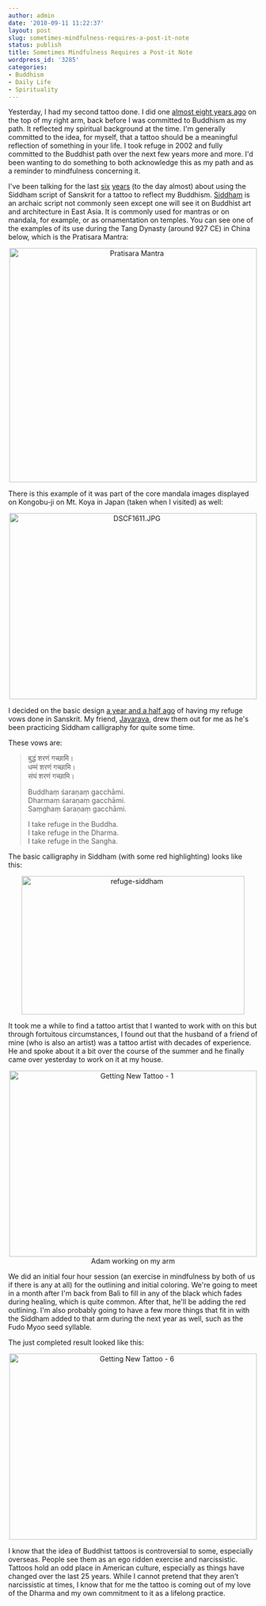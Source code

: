 ```yaml
---
author: admin
date: '2010-09-11 11:22:37'
layout: post
slug: sometimes-mindfulness-requires-a-post-it-note
status: publish
title: Sometimes Mindfulness Requires a Post-it Note
wordpress_id: '3285'
categories:
- Buddhism
- Daily Life
- Spirituality
---
```

Yesterday, I had my second tattoo done. I did one <a href="http://www.openbuddha.com/2002/10/30/tattoo/">almost eight years ago</a> on the top of my right arm, back before I was committed to Buddhism as my path. It reflected my spiritual background at the time. I'm generally committed to the idea, for myself, that a tattoo should be a meaningful reflection of something in your life. I took refuge in 2002 and fully committed to the Buddhist path over the next few years more and more. I'd been wanting to do something to both acknowledge this as my path and as a reminder to mindfulness concerning it.

I've been talking for the last <a href="http://www.openbuddha.com/2004/09/08/siddham-tattoo/">six</a> <a href="http://www.openbuddha.com/2004/09/09/more-tattoos/">years</a> (to the day almost) about using the Siddham script of Sanskrit for a tattoo to reflect my Buddhism. <a href="http://en.wikipedia.org/wiki/Siddha%E1%B9%83_script">Siddham</a> is an archaic script not commonly seen except one will see it on Buddhist art and architecture in East Asia. It is commonly used for mantras or on mandala, for example, or as ornamentation on temples. You can see one of the examples of its use during the Tang Dynasty (around 927 CE) in China below, which is the Pratisara Mantra:

<p style="text-align: center"><a href="http://www.flickr.com/photos/albill/4979661489/" title="Pratisara Mantra by albill, on Flickr"><img src="http://farm5.static.flickr.com/4091/4979661489_7d59e30791.jpg" width="500" height="472" alt="Pratisara Mantra" /></a></p>

There is this example of it was part of the core mandala images displayed on Kongobu-ji on Mt. Koya in Japan (taken when I visited) as well:

<p style="text-align: center"><a href="http://www.flickr.com/photos/albill/1495322734/" title="DSCF1611.JPG by albill, on Flickr"><img src="http://farm3.static.flickr.com/2228/1495322734_deae6f07d4.jpg" width="500" height="375" alt="DSCF1611.JPG" /></a></p>

I decided on the basic design <a href="http://www.openbuddha.com/2009/02/07/new-buddhist-tattoo-work/">a year and a half ago</a> of having my refuge vows done in Sanskrit. My friend, <a href="http://visiblemantra.org/">Jayarava</a>, drew them out for me as he's been practicing Siddham calligraphy for quite some time. 

These vows are:
<blockquote>बुद्धं शरणं गच्छामि।<br>
धम्मं शरणं गच्छामि।<br>
संघं शरणं गच्छामि।

Buddhaṃ śaraṇaṃ gacchāmi.<br>
Dharmaṃ śaraṇaṃ gacchāmi.<br>
Saṃghaṃ śaraṇaṃ gacchāmi.

I take refuge in the Buddha.<br>
I take refuge in the Dharma.<br>
I take refuge in the Sangha.</blockquote>

The basic calligraphy in Siddham (with some red highlighting) looks like this:

<p style="text-align: center"><a href="http://www.flickr.com/photos/albill/3262451972/" title="refuge-siddham by albill, on Flickr"><img src="http://farm4.static.flickr.com/3389/3262451972_4103906650.jpg" width="450" height="279" alt="refuge-siddham" /></a></p>

It took me a while to find a tattoo artist that I wanted to work with on this but through fortuitous circumstances, I found out that the husband of a friend of mine (who is also an artist) was a tattoo artist with decades of experience. He and spoke about it a bit over the course of the summer and he finally came over yesterday to work on it at my house.

<p style="text-align: center"><a href="http://www.flickr.com/photos/albill/4978127971/" title="Getting New Tattoo - 1 by albill, on Flickr"><img src="http://farm5.static.flickr.com/4150/4978127971_4164b567c6.jpg" width="500" height="375" alt="Getting New Tattoo - 1" /></a><br>Adam working on my arm</p>

We did an initial four hour session (an exercise in mindfulness by both of us if there is any at all) for the outlining and initial coloring. We're going to meet in a month after I'm back from Bali to fill in any of the black which fades during healing, which is quite common. After that, he'll be adding the red outlining. I'm also probably going to have a few more things that fit in with the Siddham added to that arm during the next year as well, such as the Fudo Myoo seed syllable. 

The just completed result looked like this:

<p style="text-align: center"><a href="http://www.flickr.com/photos/albill/4978737276/" title="Getting New Tattoo - 6 by albill, on Flickr"><img src="http://farm5.static.flickr.com/4130/4978737276_c687acd88f.jpg" width="500" height="375" alt="Getting New Tattoo - 6" /></a></p>

I know that the idea of Buddhist tattoos is controversial to some, especially overseas. People see them as an ego ridden exercise and narcissistic. Tattoos hold an odd place in American culture, especially as things have changed over the last 25 years. While I cannot pretend that they aren't narcissistic at times, I know that for me the tattoo is coming out of my love of the Dharma and my own commitment to it as a lifelong practice.
